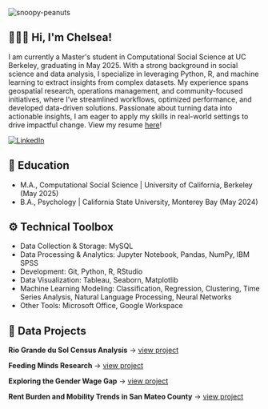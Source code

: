 ![snoopy-peanuts](https://github.com/user-attachments/assets/087c9c56-971f-445a-a386-ee029cfe19d9)

## 👩🏻‍💻 Hi, I'm Chelsea!
I am currently a Master's student in Computational Social Science at UC Berkeley, graduating in May 2025. With a strong background in social science and data analysis, I specialize in leveraging Python, R, and machine learning to extract insights from complex datasets. My experience spans geospatial research, operations management, and community-focused initiatives, where I’ve streamlined workflows, optimized performance, and developed data-driven solutions. Passionate about turning data into actionable insights, I am eager to apply my skills in real-world settings to drive impactful change. View my resume [here](https://drive.google.com/file/d/1jz6gXemS4hb-fd6AJ6K_xrupWtFQhuF9/view?usp=sharing)!

[![LinkedIn](https://img.shields.io/badge/LinkedIn-Connect-blue?style=flat&logo=linkedin)](https://www.linkedin.com/in/chelsjav/)

## 📖 Education
- M.A., Computational Social Science | University of California, Berkeley (May 2025)
- B.A., Psychology | California State University, Monterey Bay (May 2024)

## ⚙️ Technical Toolbox
- Data Collection & Storage: MySQL
- Data Processing & Analytics: Jupyter Notebook, Pandas, NumPy, IBM SPSS
- Development: Git, Python, R, RStudio
- Data Visualization: Tableau, Seaborn, Matplotlib
- Machine Learning Modeling: Classification, Regression, Clustering, Time Series Analysis, Natural Language Processing, Neural Networks
- Other Tools: Microsoft Office, Google Workspace

## 📁 Data Projects
**Rio Grande du Sol Census Analysis** →
[view project](https://github.com/chelsjav/rio-grande-do-sul-analysis)

**Feeding Minds Research** →
[view project](https://github.com/chelsjav/feeding-minds-research)

**Exploring the Gender Wage Gap** →
[view project](https://github.com/chelsjav/gender-wage-gap)

**Rent Burden and Mobility Trends in San Mateo County** →
[view project](https://github.com/chelsjav/smc-rent-burden-mobility)
